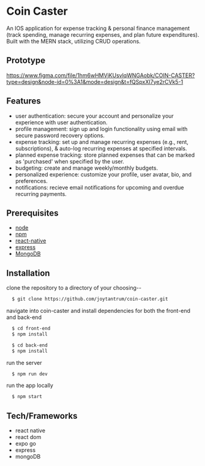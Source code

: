 # Coin Caster

An IOS application for expense tracking & personal finance management (track spending, manage recurring expenses, and plan future expenditures). Built with the MERN stack, utilizing CRUD operations.

## Prototype

<https://www.figma.com/file/1hm6wHMVjKUsvlqWNGAobk/COIN-CASTER?type=design&node-id=0%3A1&mode=design&t=fQSpxXI7ye2rCVk5-1>

## Features

- user authentication: secure your account and personalize your experience with user authentication.
- profile management: sign up and login functionality using email with secure password recovery options.
- expense tracking: set up and manage recurring expenses (e.g., rent, subscriptions), & auto-log recurring expenses at specified intervals.
- planned expense tracking: store planned expenses that can be marked as 'purchased' when specified by the user.
- budgeting: create and manage weekly/monthly budgets.
- personalized experience: customize your profile, user avatar, bio, and preferences.
- notifications: recieve email notifications for upcoming and overdue recurring payments.

## Prerequisites

- [node](https://nodejs.org/en)
- [npm](https://www.npmjs.com)
- [react-native](https://reactnative.dev)
- [express](https://expressjs.com)
- [MongoDB](https://www.mongodb.com)

## Installation

clone the repository to a directory of your choosing--

```bash
  $ git clone https://github.com/joytantrum/coin-caster.git
```

navigate into coin-caster and install dependencies for both the front-end and back-end

```bash
  $ cd front-end
  $ npm install
```

```bash
  $ cd back-end
  $ npm install
```

run the server

```bash
  $ npm run dev
```

run the app locally

```bash
  $ npm start
```

## Tech/Frameworks

- react native
- react dom
- expo go
- express
- mongoDB
